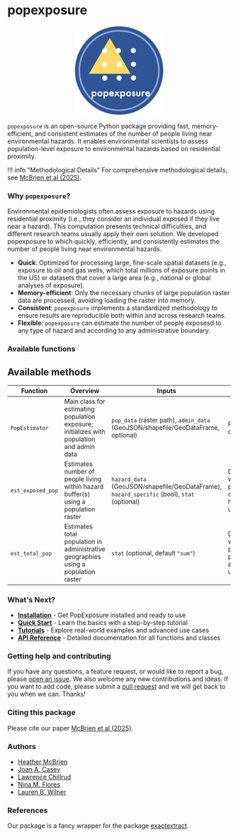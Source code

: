 # popexposure

<div align="center">
  <img src="assets/popexposure_logo.png" alt="PopExposure Logo" width="200">
</div>

`popexposure` is an open-source Python package providing fast, memory-efficient, and consistent estimates of the number of people living near environmental hazards. It enables environmental scientists to assess population-level exposure to environmental hazards based on residential proximity.

!!! info "Methodological Details"
For comprehensive methodological details, see [McBrien et al (2025)]().

### Why `popexposure`?

Environmental epidemiologists often assess exposure to hazards using residential proximity (i.e., they consider an individual exposed if they live near a hazard). This computation presents technical difficulties, and different research teams usually apply their own solution. We developed popexposure to which quickly, efficiently, and consistently estimates the number of people living near environmental hazards.

- **Quick**: Optimized for processing large, fine-scale spatial datasets (e.g., exposure to oil and gas wells, which total millions of exposure points in the US) or datasets that cover a large area (e.g., national or global analyses of exposure).
- **Memory-efficient**: Only the necessary chunks of large population raster data are processed, avoiding loading the raster into memory.
- **Consistent**: `popexposure` implements a standardized methodology to ensure results are reproducible both within and across research teams.
- **Flexible**: `popexposure` can estimate the number of people exposesd to any type of hazard and according to any administrative boundary.

### Available functions

## Available methods

| Function          | Overview                                                                                  | Inputs                                                                                      | Outputs                                                       |
| ----------------- | ----------------------------------------------------------------------------------------- | ------------------------------------------------------------------------------------------- | ------------------------------------------------------------- |
| `PopEstimator`    | Main class for estimating population exposure; initializes with population and admin data | `pop_data` (raster path), `admin_data` (GeoJSON/shapefile/GeoDataFrame, optional)           | PopEstimator object                                           |
| `est_exposed_pop` | Estimates number of people living within hazard buffer(s) using a population raster       | `hazard_data` (GeoJSON/shapefile/GeoDataFrame), `hazard_specific` (bool), `stat` (optional) | DataFrame with exposed population counts by hazard/admin unit |
| `est_total_pop`   | Estimates total population in administrative geographies using a population raster        | `stat` (optional, default `"sum"`)                                                          | DataFrame with total population per administrative unit       |

### What's Next?

- **[Installation](installation.md)** - Get PopExposure installed and ready to use
- **[Quick Start](quickstart.md)** - Learn the basics with a step-by-step tutorial
- **[Tutorials](tutorials/01_purpose_and_data_setup.ipynb)** - Explore real-world examples and advanced use cases
- **[API Reference](api/overview.md)** - Detailed documentation for all functions and classes

### Getting help and contributing

If you have any questions, a feature request, or would like to report a bug, please [open an issue](https://github.com/heathermcb/Pop_Exp/issues). We also welcome any new contributions and ideas. If you want to add code, please submit a [pull request](https://github.com/heathermcb/Pop_Exp/pulls) and we will get back to you when we can. Thanks!

### Citing this package

Please cite our paper [McBrien et al (2025)]().

### Authors

- [Heather McBrien](https://scholar.google.com/citations?user=0Hz3a1AAAAAJ&hl=en&oi=ao)
- [Joan A. Casey](https://scholar.google.com/citations?user=LjrwHBMAAAAJ&hl=en)
- [Lawrence Chillrud](https://scholar.google.com/citations?hl=en&user=HrSjGh0AAAAJ)
- [Nina M. Flores](https://scholar.google.com/citations?user=fkttN9UAAAAJ&hl=en&oi=ao)
- [Lauren B. Wilner](https://scholar.google.com/citations?user=rLX9LVYAAAAJ&hl=en&oi=ao)

### References

Our package is a fancy wrapper for the package [exactextract](https://pypi.org/project/exactextract/).
